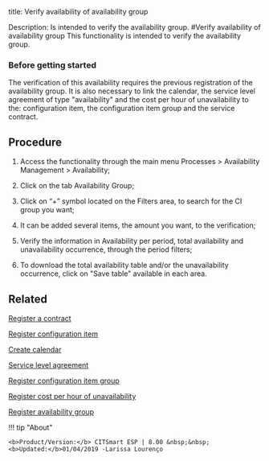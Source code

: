 title: Verify availability of availability group

Description: Is intended to verify the availability group.
#Verify availability of availability group
This functionality is intended to verify the availability group.

### Before getting started

The verification of this availability requires the previous registration of the
availability group. It is also necessary to link the calendar, the service level
agreement of type "availability" and the cost per hour of unavailability to the:
configuration item, the configuration item group and the service contract.

Procedure
-------------

1.  Access the functionality through the main menu Processes \> Availability
    Management \> Availability;

2.  Click on the tab Availability Group;

3.  Click on “+” symbol located on the Filters area, to search for the CI group
    you want;

4.  It can be added several items, the amount you want, to the verification;

5.  Verify the information in Availability per period, total availability and
    unavailability occurrence, through the period filters;

6.  To download the total availability table and/or the unavailability
    occurrence, click on "Save table" available in each area.

Related
-----------

 [Register a contract](/en-us/citsmart-esp-8/additional-features/contract-management/use/register-contract.html)  

 [Register configuration item](/en-us/citsmart-esp-8/processes/configuration/use/register-CI.html) 
 
 [Create calendar](/en-us/citsmart-esp-8/platform-administration/time/create-calendar.html) 

 [Service level agreement](/en-us/citsmart-esp-8/processes/service-level/use/service-level-agreement.html)  

 [Register configuration item group](/en-us/citsmart-esp-8/processes/configuration/configuration/register-configuration-item-group.html) 

 [Register cost per hour of unavailability](/en-us/citsmart-esp-8/processes/configuration/use/cost-per-hour-unavailability.html)   

 [Register availability group](/en-us/citsmart-esp-8/processes/availability/configuration/register-availability-group.html) 


!!! tip "About"

    <b>Product/Version:</b> CITSmart ESP | 8.00 &nbsp;&nbsp;
    <b>Updated:</b>01/04/2019 -Larissa Lourenço

